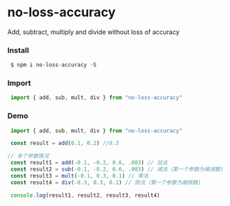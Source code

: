 # no-loss-accuracy
Add, subtract, multiply and divide without loss of accuracy

### Install

``` javascript
 $ npm i no-loss-accuracy -S
```

### Import

``` javascript
 import { add, sub, mult, div } from "no-loss-accuracy"
```

### Demo

``` javascript
 import { add, sub, mult, div } from "no-loss-accuracy"

 const result = add(0.1, 0.2) //0.3

// 多个参数情况
 const result1 = add(-0.1, -0.2, 0.6, .003) // 加法
 const result2 = sub(-0.1, -0.2, 0.6, .003) // 减法（第一个参数为被减数)
 const result3 = mult(-0.1, 0.3, 0.1) // 乘法
 const result4 = div(-0.3, 0.3, 0.1) // 除法（第一个参数为被除数)

 console.log(result1, result2, result3, result4)
```